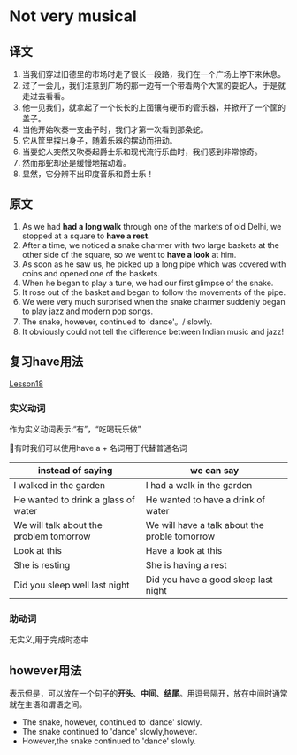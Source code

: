 # Not very musical

## 译文

1. 当我们穿过旧德里的市场时走了很长一段路，我们在一个广场上停下来休息。
2. 过了一会儿，我们注意到广场的那一边有一个带着两个大筐的耍蛇人，于是就走过去看看。
3. 他一见我们，就拿起了一个长长的上面镶有硬币的管乐器，并掀开了一个筐的盖子。
4. 当他开始吹奏一支曲子时，我们才第一次看到那条蛇。
5. 它从筐里探出身子，随着乐器的摆动而扭动。
6. 当耍蛇人突然又吹奏起爵士乐和现代流行乐曲时，我们感到非常惊奇。
7. 然而那蛇却还是缓慢地摆动着。
8. 显然，它分辨不出印度音乐和爵士乐！

## 原文

1. As we had **had a long walk** through one of the markets of old Delhi, we stopped at a square to **have a rest**.
2. After a time, we noticed a snake charmer with two large baskets at the other side of the square, so we went to **have a look** at him.
3. As soon as he saw us, he picked up a long pipe which was covered with coins and opened one of the baskets.
4. When he began to play a tune, we had our first glimpse of the snake.
5. It rose out of the basket and began to follow the movements of the pipe.
6. We were very much surprised when the snake charmer suddenly began to play jazz and modern pop songs.
7. The snake, however, continued to 'dance'。/ slowly.
8. It obviously could not tell the difference between Indian music and jazz!

## 复习have用法

[Lesson18]((https://github.com/L0NG1NG/NewConceptEnglish/blob/main/2/Lesson18.md))

### 实义动词

作为实义动词表示:“有”，“吃喝玩乐做”  

🍉有时我们可以使用have a + 名词用于代替普通名词

|instead of saying | we can say|
|---|---|
|I walked in the garden | I had a walk in the garden|
| He wanted to drink a glass of water| He wanted to have a drink of water |
| We will talk about the problem tomorrow | We will have a talk about the proble tomorrow |
| Look at this | Have a look at this |
| She is resting | She is having a rest|
| Did you sleep well last night| Did you have a good sleep last night |

### 助动词

无实义,用于完成时态中

## however用法

表示但是，可以放在一个句子的**开头**、**中间**、**结尾**。用逗号隔开，放在中间时通常就在主语和谓语之间。

- The snake, however, continued to 'dance' slowly.
- The snake continued to 'dance' slowly,however.
- However,the snake continued to 'dance' slowly.
